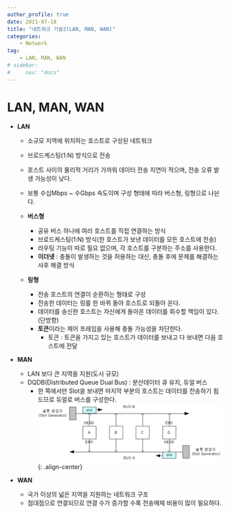 ```yaml
---
author_profile: true
date: 2021-07-18
title: "네트워크 기술2(LAN, MAN, WAN)"
categories: 
    - Network
tag: 
    - LAN, MAN, WAN
# sidebar:
#     nav: "docs"
---
```


# LAN, MAN, WAN

- **LAN**
    - 소규모 지역에 위치하는 호스트로 구성된 네트워크
    - 브로드케스팅(1:N) 방식으로 전송
    - 호스트 사이의 물리적 거리가 가까워 데이터 전송 지연이 적으며, 전송 오류 발생 가능성이 낮다.
    - 보통 수십Mbps ~ 수Gbps 속도이며 구성 형태에 따라 버스형, 링형으로 나뉜다.
    - **버스형**
        - 공유 버스 하나에 여러 호스트를 직접 연결하는 방식
        - 브로드케스팅(1:N) 방식(한 호스트가 보낸 데이터를 모든 호스트에 전송)
        - 라우팅 기능이 따로 필요 없으며, 각 호스트를 구분하는 주소를 사용한다.
        - **이더넷** : 충돌이 발생하는 것을 허용하는 대신, 충돌 후에 문제를 해결하는 사후 해결 방식

    - **링형**
        - 전송 호스트의 연결이 순환하는 형태로 구성
        - 전송한 데이터는 링를 한 바퀴 돌아 호스트로 되돌아 온다.
        - 데이터를 송신한 호스트는 자신에게 돌아온 데이터를 회수할 책임이 있다.(단방향) 
        - **토큰**이라는 제어 프레임을 사용해 충돌 가능성을 차단한다.
            - 토큰 : 토큰을 가지고 있는 호스트가 데이터를 보내고 다 보내면 다음 호스트에 전달

- **MAN**
    - LAN 보다 큰 지역을 지원(도시 규모)
    - DQDB(Distributed Queue Dual Bus) : 분산데이터 큐 유지, 듀얼 버스
        - 한 쪽에서만 Slot을 보내면 마지막 부분의 호스트는 데이터를 전송하기 힘드므로 듀얼로 버스를 구성한다.
        ![DQDB](/assets/images/2021-07-19/DQDB.PNG){: .align-center}

- **WAN**
    - 국가 이상의 넓은 지역을 지원하는 네트워크 구조
    - 점대점으로 연결되므로 연결 수가 증가할 수록 전송매체 비용이 많이 필요하다.

    